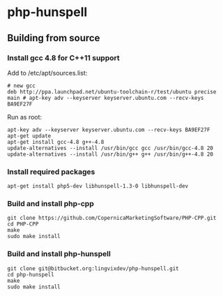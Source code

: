 # php-hunspell

## Building from source

### Install gcc 4.8 for C++11 support

Add to /etc/apt/sources.list:
```
# new gcc
deb http://ppa.launchpad.net/ubuntu-toolchain-r/test/ubuntu precise main # apt-key adv --keyserver keyserver.ubuntu.com --recv-keys BA9EF27F
```

Run as root:

```
apt-key adv --keyserver keyserver.ubuntu.com --recv-keys BA9EF27F
apt-get update
apt-get install gcc-4.8 g++-4.8
update-alternatives --install /usr/bin/gcc gcc /usr/bin/gcc-4.8 20
update-alternatives --install /usr/bin/g++ g++ /usr/bin/g++-4.8 20
```

### Install required packages

```
apt-get install php5-dev libhunspell-1.3-0 libhunspell-dev
```

### Build and install php-cpp

```
git clone https://github.com/CopernicaMarketingSoftware/PHP-CPP.git
cd PHP-CPP
make
sudo make install
```

### Build and install php-hunspell

```
git clone git@bitbucket.org:lingvixdev/php-hunspell.git
cd php-hunspell
make
sudo make install
```
